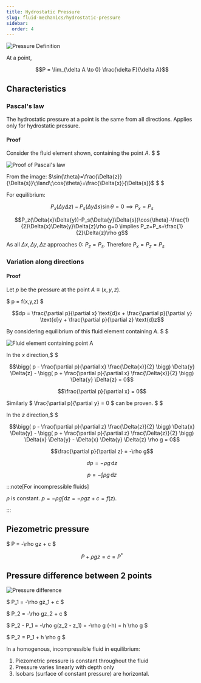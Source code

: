 ```yaml
---
title: Hydrostatic Pressure
slug: fluid-mechanics/hydrostatic-pressure
sidebar:
  order: 4
---
```


![Pressure Definition](/fluids/pressure-definition.png)

At a point,

```math
P = \lim_{\delta A \to 0} \frac{\delta F}{\delta A}
```

## Characteristics

### Pascal's law

The hydrostatic pressure at a point is the same from all directions. Applies
only for hydrostatic pressure.

#### Proof

Consider the fluid element shown, containing the point $A$. $ $

![Proof of Pascal's law](/fluids/pascal-law-proof.jpg)

From the image:
$\sin{\theta}=\frac{\Delta{z}}{\Delta{s}}\;\land\;\cos{\theta}=\frac{\Delta{x}}{\Delta{s}}$
$ $

For equilibrium:

```math
P_x(\Delta{y}\Delta{z})-P_s(\Delta{y}\Delta{s})\sin{\theta}=0
\implies
P_x=P_s
```

```math
P_z(\Delta{x}\Delta{y})-P_s(\Delta{y}\Delta{s})\cos{\theta}-\frac{1}{2}\Delta{x}\Delta{y}\Delta{z}\rho g=0
\implies
P_z=P_s+\frac{1}{2}\Delta{z}\rho g
```

As all $\Delta{x},\Delta{y},\Delta{z}$ approaches $0$: $P_z=P_s$. Therefore
$P_x=P_z=P_s$

### Variation along directions

#### Proof

Let $p$ be the pressure at the point $A\equiv (x,y,z)$.

$ p = f(x,y,z) $

```math
dp =
\frac{\partial p}{\partial x} \text{d}x
+
\frac{\partial p}{\partial y} \text{d}y
+
\frac{\partial p}{\partial z} \text{d}z
```

By considering equilibrium of this fluid element containing $A$. $ $

![Fluid element containing point A](/fluids/fluid-element-containing-a.jpg)

In the $x$ direction,$ $

```math
\bigg(
	p -
	\frac{\partial p}{\partial x} \frac{\Delta{x}}{2}
\bigg)
\Delta{y}
\Delta{z}
-
\bigg(
	p +
	\frac{\partial p}{\partial x} \frac{\Delta{x}}{2}
\bigg)
\Delta{y}
\Delta{z}

= 0
```

```math
\frac{\partial p}{\partial x} = 0
```

Similarly $ \frac{\partial p}{\partial y} = 0 $ can be proven. $ $

In the $z$ direction,$ $

```math
\bigg(
	p -
	\frac{\partial p}{\partial z} \frac{\Delta{z}}{2}
\bigg)
\Delta{x}
\Delta{y}
-
\bigg(
	p +
	\frac{\partial p}{\partial z} \frac{\Delta{z}}{2}
\bigg)
\Delta{x}
\Delta{y}

-
\Delta{x}
\Delta{y}
\Delta{z}
\rho
g

= 0
```

```math
\frac{\partial p}{\partial z} = -\rho g
```

```math
dp = -\rho g\,\text{d}z
```

```math
p = -\int{\rho g\,\text{d}z}
```

:::note[For incompressible fluids]

$\rho$ is constant. $p = -\rho g\int{\text{d}z} = -\rho gz + c = f(z)$.

:::

## Piezometric pressure

$ P = -\rho gz + c $

```math
P + \rho gz = c = P^{*}
```

## Pressure difference between 2 points

![Pressure difference](/fluids/pressure-difference.png)

$ P_1 = -\rho gz_1 + c $

$ P_2 = -\rho gz_2 + c $

$ P_2 - P_1 = -\rho g(z_2 - z_1) = -\rho g (-h) = h \rho g $

$ P_2 = P_1 + h \rho g $

In a homogenous, incompressible fluid in equilibrium:

1. Piezometric pressure is constant throughout the fluid
2. Pressure varies linearly with depth only
3. Isobars (surface of constant pressure) are horizontal.
